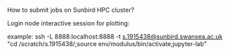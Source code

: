How to submit jobs on Sunbird HPC cluster?

Login node interactive session for plotting:

example: ssh -L 8888:localhost:8888 -t s.1915438@sunbird.swansea.ac.uk "cd /scratch/s.1915438/;source env/modulus/bin/activate;jupyter-lab"

